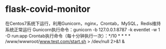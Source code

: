 # flask-covid-monitor

在Centos7系统下运行，利用Gunicorn，nginx，Crontab，MySQL，Redis维持系统正常运行
Gunicorn执行命令：gunicorn -b 127.0.0.1:8787 -k eventlet -w 1 -D run:app
Crontab执行命令（每十分钟执行一次）：*/10 * * * * /www/wwwroot/www.test.com/start.sh > /dev/null 2>&1 &